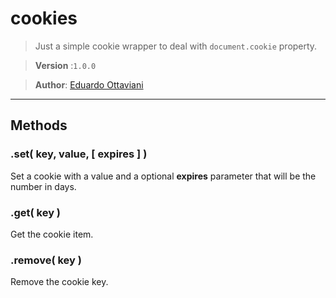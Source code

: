# cookies

> Just a simple cookie wrapper to deal with `document.cookie` property.

>**Version** :`1.0.0`

>**Author**: [Eduardo Ottaviani](//github.com/Javiani)

---


## Methods

### .set( key, value, [ expires ] )

Set a cookie with a value and a optional **expires** parameter that will be the number in days.

### .get( key )

Get the cookie item.

### .remove( key )

Remove the cookie key.
